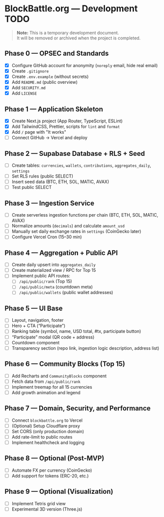 # BlockBattle.org — Development TODO

> **Note:** This is a temporary development document.  
> It will be removed or archived when the project is completed.

## Phase 0 — OPSEC and Standards
- [x] Configure GitHub account for anonymity (`noreply` email, hide real email)
- [x] Create `.gitignore`
- [x] Create `.env.example` (without secrets)
- [x] Add `README.md` (public overview)
- [x] Add `SECURITY.md`
- [x] Add `LICENSE`

## Phase 1 — Application Skeleton
- [x] Create Next.js project (App Router, TypeScript, ESLint)
- [x] Add TailwindCSS, Prettier, scripts for `lint` and `format`
- [x] Add `/` page with "It works"
- [ ] Connect GitHub → Vercel and deploy

## Phase 2 — Supabase Database + RLS + Seed
- [ ] Create tables: `currencies`, `wallets`, `contributions`, `aggregates_daily`, `settings`
- [ ] Set RLS rules (public SELECT)
- [ ] Insert seed data (BTC, ETH, SOL, MATIC, AVAX)
- [ ] Test public SELECT

## Phase 3 — Ingestion Service
- [ ] Create serverless ingestion functions per chain (BTC, ETH, SOL, MATIC, AVAX)
- [ ] Normalize amounts (`decimals`) and calculate `amount_usd`
- [ ] Manually set daily exchange rates in `settings` (CoinGecko later)
- [ ] Configure Vercel Cron (15–30 min)

## Phase 4 — Aggregation + Public API
- [ ] Create daily upsert into `aggregates_daily`
- [ ] Create materialized view / RPC for Top 15
- [ ] Implement public API routes:
  - [ ] `/api/public/rank` (Top 15)
  - [ ] `/api/public/meta` (countdown meta)
  - [ ] `/api/public/wallets` (public wallet addresses)

## Phase 5 — UI Base
- [ ] Layout, navigation, footer
- [ ] Hero + CTA (“Participate”)
- [ ] Ranking table (symbol, name, USD total, #tx, participate button)
- [ ] “Participate” modal (QR code + address)
- [ ] Countdown component
- [ ] Transparency section (repo link, ingestion logic description, address list)

## Phase 6 — Community Blocks (Top 15)
- [ ] Add Recharts and `CommunityBlocks` component
- [ ] Fetch data from `/api/public/rank`
- [ ] Implement treemap for all 15 currencies
- [ ] Add growth animation and legend

## Phase 7 — Domain, Security, and Performance
- [ ] Connect `blockbattle.org` to Vercel
- [ ] (Optional) Setup Cloudflare proxy
- [ ] Set CORS (only production domain)
- [ ] Add rate-limit to public routes
- [ ] Implement healthcheck and logging

## Phase 8 — Optional (Post-MVP)
- [ ] Automate FX per currency (CoinGecko)
- [ ] Add support for tokens (ERC-20, etc.)

## Phase 9 — Optional (Visualization)
- [ ] Implement Tetris grid view
- [ ] Experimental 3D version (Three.js)
